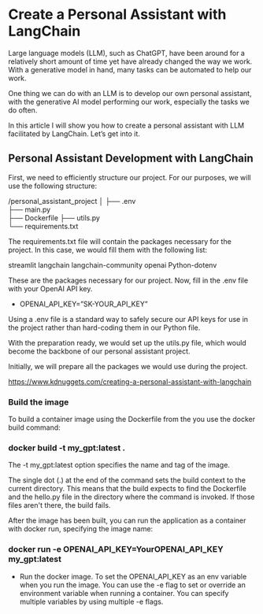 # Create a Personal Assistant with LangChain
Large language models (LLM), such as ChatGPT, have been around for a relatively short amount of time yet have already changed the way we work. With a generative model in hand, many tasks can be automated to help our work.

One thing we can do with an LLM is to develop our own personal assistant, with the generative AI model performing our work, especially the tasks we do often.

In this article I will show you how to create a personal assistant with LLM facilitated by LangChain. Let’s get into it.

## Personal Assistant Development with LangChain

 
First, we need to efficiently structure our project. For our purposes, we will use the following structure:

/personal_assistant_project
│
├── .env              
├── main.py   
├── Dockerfile
├── utils.py                      
└── requirements.txt 

 The requirements.txt file will contain the packages necessary for the project. In this case, we would fill them with the following list:

streamlit
langchain
langchain-community
openai
Python-dotenv

 

These are the packages necessary for our project. Now, fill in the .env file with your OpenAI API key.

* OPENAI_API_KEY=”SK-YOUR_API_KEY”

 

Using a .env file is a standard way to safely secure our API keys for use in the project rather than hard-coding them in our Python file.

With the preparation ready, we would set up the utils.py file, which would become the backbone of our personal assistant project.

Initially, we will prepare all the packages we would use during the project.

https://www.kdnuggets.com/creating-a-personal-assistant-with-langchain

### Build the image

To build a container image using the Dockerfile from the you use the docker build command:

### docker build -t my_gpt:latest . ###


The -t my_gpt:latest option specifies the name and tag of the image.

The single dot (.) at the end of the command sets the build context to the current directory. This means that the build expects to find the Dockerfile and the hello.py file in the directory where the command is invoked. If those files aren't there, the build fails.

After the image has been built, you can run the application as a container with docker run, specifying the image name:

### docker run -e OPENAI_API_KEY=YourOPENAI_API_KEY my_gpt:latest ###
* Run the docker image.
To set the OPENAI_API_KEY as an env variable when you run the image.
You can use the -e flag to set or override an environment variable when running a container. You can specify multiple variables by using multiple -e flags.

